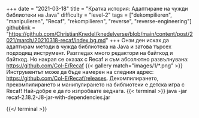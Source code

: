 +++
date = "2021-03-18"
title = "Кратка история: Адаптиране на чужди библиотеки на Java"
difficulty = "level-2"
tags = ["dekompilieren", "manipulieren", "Recaf", "rekompilieren", "reverse", "reverse-engineering"]
githublink = "https://github.com/ChristianKnedel/knedelverse/blob/main/content/post/2021/march/20210318-recaf/index.bg.md"
+++
Онзи ден исках да адаптирам методи в чужда библиотека на Java и затова търсех подходящ инструмент. Разгледах много редактори на байткод и байткод. Но накрая се оказах с Recaf и съм абсолютно развълнувана: https://github.com/Col-E/Recaf
{{< gallery match="images/1/*.png" >}}
Инструментът може да бъде намерен на следния адрес: https://github.com/Col-E/Recaf/releases. Декомпилирането, прекомпилирането и манипулирането на библиотеки е детска игра с Recaf! Най-добре е да го изпробвате веднага.
{{< terminal >}}
java -jar recaf-2.18.2-J8-jar-with-dependencies.jar

{{</ terminal >}}
